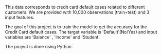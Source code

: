 This data corresponds to credit card default cases related to different customers. We are provided with 10,000 observations (train+test) and 3 input features.

The goal of this project is to train the model to get the accuracy for the Credit Card default cases. The target variable is 'Default'(No/Yes) and input variables are 'Balance' , 'Income' and 'Student'.

The project is done using Python.
